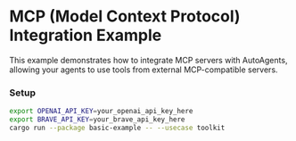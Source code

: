 # MCP (Model Context Protocol) Integration Example

This example demonstrates how to integrate MCP servers with AutoAgents, allowing your agents to use tools from external MCP-compatible servers.

### Setup

```sh
export OPENAI_API_KEY=your_openai_api_key_here
export BRAVE_API_KEY=your_brave_api_key_here
cargo run --package basic-example -- --usecase toolkit
```
